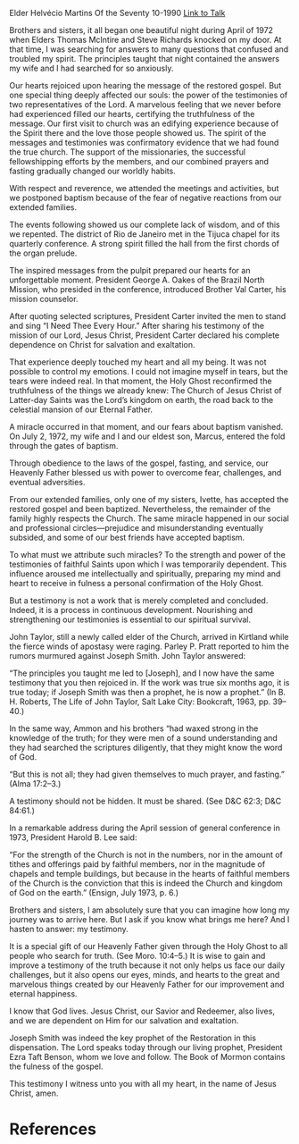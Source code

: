 Elder Helvécio Martins
Of the Seventy
10-1990
[Link to Talk](https://www.churchofjesuschrist.org/study/general-conference/1990/10/the-value-of-a-testimony?lang=eng)

Brothers and sisters, it all began one beautiful night during April of 1972 when Elders Thomas McIntire and Steve Richards knocked on my door. At that time, I was searching for answers to many questions that confused and troubled my spirit. The principles taught that night contained the answers my wife and I had searched for so anxiously.

Our hearts rejoiced upon hearing the message of the restored gospel. But one special thing deeply affected our souls: the power of the testimonies of two representatives of the Lord. A marvelous feeling that we never before had experienced filled our hearts, certifying the truthfulness of the message. Our first visit to church was an edifying experience because of the Spirit there and the love those people showed us. The spirit of the messages and testimonies was confirmatory evidence that we had found the true church. The support of the missionaries, the successful fellowshipping efforts by the members, and our combined prayers and fasting gradually changed our worldly habits.

With respect and reverence, we attended the meetings and activities, but we postponed baptism because of the fear of negative reactions from our extended families.

The events following showed us our complete lack of wisdom, and of this we repented. The district of Rio de Janeiro met in the Tijuca chapel for its quarterly conference. A strong spirit filled the hall from the first chords of the organ prelude.

The inspired messages from the pulpit prepared our hearts for an unforgettable moment. President George A. Oakes of the Brazil North Mission, who presided in the conference, introduced Brother Val Carter, his mission counselor.

After quoting selected scriptures, President Carter invited the men to stand and sing “I Need Thee Every Hour.” After sharing his testimony of the mission of our Lord, Jesus Christ, President Carter declared his complete dependence on Christ for salvation and exaltation.

That experience deeply touched my heart and all my being. It was not possible to control my emotions. I could not imagine myself in tears, but the tears were indeed real. In that moment, the Holy Ghost reconfirmed the truthfulness of the things we already knew: The Church of Jesus Christ of Latter-day Saints was the Lord’s kingdom on earth, the road back to the celestial mansion of our Eternal Father.

A miracle occurred in that moment, and our fears about baptism vanished. On July 2, 1972, my wife and I and our eldest son, Marcus, entered the fold through the gates of baptism.

Through obedience to the laws of the gospel, fasting, and service, our Heavenly Father blessed us with power to overcome fear, challenges, and eventual adversities.

From our extended families, only one of my sisters, Ivette, has accepted the restored gospel and been baptized. Nevertheless, the remainder of the family highly respects the Church. The same miracle happened in our social and professional circles—prejudice and misunderstanding eventually subsided, and some of our best friends have accepted baptism.

To what must we attribute such miracles? To the strength and power of the testimonies of faithful Saints upon which I was temporarily dependent. This influence aroused me intellectually and spiritually, preparing my mind and heart to receive in fulness a personal confirmation of the Holy Ghost.

But a testimony is not a work that is merely completed and concluded. Indeed, it is a process in continuous development. Nourishing and strengthening our testimonies is essential to our spiritual survival.

John Taylor, still a newly called elder of the Church, arrived in Kirtland while the fierce winds of apostasy were raging. Parley P. Pratt reported to him the rumors murmured against Joseph Smith. John Taylor answered:

“The principles you taught me led to [Joseph], and I now have the same testimony that you then rejoiced in. If the work was true six months ago, it is true today; if Joseph Smith was then a prophet, he is now a prophet.” (In B. H. Roberts, The Life of John Taylor, Salt Lake City: Bookcraft, 1963, pp. 39–40.)

In the same way, Ammon and his brothers “had waxed strong in the knowledge of the truth; for they were men of a sound understanding and they had searched the scriptures diligently, that they might know the word of God.

“But this is not all; they had given themselves to much prayer, and fasting.” (Alma 17:2–3.)

A testimony should not be hidden. It must be shared. (See D&C 62:3; D&C 84:61.)

In a remarkable address during the April session of general conference in 1973, President Harold B. Lee said:

“For the strength of the Church is not in the numbers, nor in the amount of tithes and offerings paid by faithful members, nor in the magnitude of chapels and temple buildings, but because in the hearts of faithful members of the Church is the conviction that this is indeed the Church and kingdom of God on the earth.” (Ensign, July 1973, p. 6.)

Brothers and sisters, I am absolutely sure that you can imagine how long my journey was to arrive here. But I ask if you know what brings me here? And I hasten to answer: my testimony.

It is a special gift of our Heavenly Father given through the Holy Ghost to all people who search for truth. (See Moro. 10:4–5.) It is wise to gain and improve a testimony of the truth because it not only helps us face our daily challenges, but it also opens our eyes, minds, and hearts to the great and marvelous things created by our Heavenly Father for our improvement and eternal happiness.

I know that God lives. Jesus Christ, our Savior and Redeemer, also lives, and we are dependent on Him for our salvation and exaltation.

Joseph Smith was indeed the key prophet of the Restoration in this dispensation. The Lord speaks today through our living prophet, President Ezra Taft Benson, whom we love and follow. The Book of Mormon contains the fulness of the gospel.

This testimony I witness unto you with all my heart, in the name of Jesus Christ, amen.

# References
